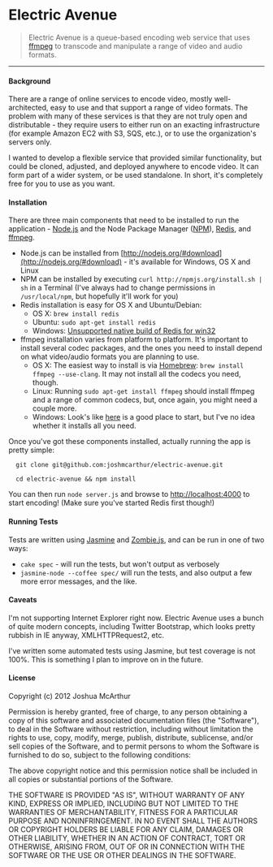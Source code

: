 Electric Avenue
====

> Electric Avenue is a queue-based encoding web service that uses [ffmpeg](http://ffmpeg.org) to transcode and manipulate a range of video and audio formats. 

---

#### Background


There are a range of online services to encode video, mostly well-architected, easy to use and that support a range of video formats. The problem with many of these services is that they are not truly open and distributable - they require users to either run on an exacting infrastructure (for example Amazon EC2 with S3, SQS, etc.), or to use the organization's servers only.

I wanted to develop a flexible service that provided similar functionality, but could be cloned, adjusted, and deployed anywhere to encode video. It can form part of a wider system, or be used standalone. In short, it's completely free for you to use as you want.

#### Installation

There are three main components that need to be installed to run the application - [Node.js](http://nodejs.org) and the Node Package Manager ([NPM](http://npmjs.org/)), [Redis](http://redis.io), and [ffmpeg](http://ffmpeg.org).

* Node.js can be installed from [http://nodejs.org/#download](http://nodejs.org/#download) - it's available for Windows, OS X and Linux
* NPM can be installed by executing `curl http://npmjs.org/install.sh | sh` in a Terminal (I've always had to change permissions in `/usr/local/npm`, but hopefully it'll work for you)
* Redis installation is easy for OS X and Ubuntu/Debian:
  * OS X: `brew install redis`
  * Ubuntu: `sudo apt-get install redis`
  * Windows: [Unsupported native build of Redis for win32](https://github.com/dmajkic/redis/)
* ffmpeg installation varies from platform to platform. It's important to install several codec packages, and the ones you need to install depend on what video/audio formats you are planning to use.
  * OS X: The easiest way to install is via [Homebrew](https://github.com/mxcl/homebrew): `brew install ffmpeg --use-clang`. It may not install all the codecs you need, though.
  * Linux: Running `sudo apt-get install ffmpeg` should install ffmpeg and a range of common codecs, but, once again, you might need a couple more.
  * Windows: Look's like [here](http://ffmpeg.zeranoe.com/builds/) is a good place to start, but I've no idea whether it installs all you need.


Once you've got these components installed, actually running the app is pretty simple:

```
  git clone git@github.com:joshmcarthur/electric-avenue.git
```

```
  cd electric-avenue && npm install
```


You can then run `node server.js` and browse to [http://localhost:4000](http://localhost:4000) to start encoding! (Make sure you've started Redis first though!)

#### Running Tests

Tests are written using [Jasmine](http://pivotal.github.com/jasmine/) and [Zombie.js](http://zombie.labnotes.org/), and can be run in one of two ways:

* `cake spec` - will run the tests, but won't output as verbosely
* `jasmine-node --coffee spec/` will run the tests, and also output a few more error messages, and the like. 



#### Caveats

I'm not supporting Internet Explorer right now. Electric Avenue uses a bunch of quite modern concepts, including Twitter Bootstrap, which looks pretty rubbish in IE anyway, XMLHTTPRequest2, etc.

I've written some automated tests using Jasmine, but test coverage is not 100%. This is something I plan to improve on in the future.

#### License

Copyright (c) 2012 Joshua McArthur

Permission is hereby granted, free of charge, to any person obtaining a copy of this software and associated documentation files (the "Software"), to deal in the Software without restriction, including without limitation the rights to use, copy, modify, merge, publish, distribute, sublicense, and/or sell copies of the Software, and to permit persons to whom the Software is furnished to do so, subject to the following conditions:

The above copyright notice and this permission notice shall be included in all copies or substantial portions of the Software.

THE SOFTWARE IS PROVIDED "AS IS", WITHOUT WARRANTY OF ANY KIND, EXPRESS OR IMPLIED, INCLUDING BUT NOT LIMITED TO THE WARRANTIES OF MERCHANTABILITY, FITNESS FOR A PARTICULAR PURPOSE AND NONINFRINGEMENT. IN NO EVENT SHALL THE AUTHORS OR COPYRIGHT HOLDERS BE LIABLE FOR ANY CLAIM, DAMAGES OR OTHER LIABILITY, WHETHER IN AN ACTION OF CONTRACT, TORT OR OTHERWISE, ARISING FROM, OUT OF OR IN CONNECTION WITH THE SOFTWARE OR THE USE OR OTHER DEALINGS IN THE SOFTWARE.